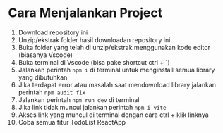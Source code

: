 # Cara Menjalankan Project

1. Download repository ini
2. Unzip/ekstrak folder hasil downloadan repository ini
3. Buka folder yang telah di unzip/ekstrak menggunakan kode editor (biasanya Vscode)
4. Buka terminal di Vscode (bisa pake shortcut ctrl + `)
5. Jalankan perintah `npm i` di terminal untuk menginstall semua library yang dibutuhkan
6. Jika terdapat error atau masalah saat mendownload library jalankan perintah `npm audit fix`
7. Jalankan perintah `npm run dev` di terminal
8. Jika link tidak muncul jalankan perintah `npm i vite`
9. Akses link yang muncul di terminal dengan cara ctrl + klik linknya
10. Coba semua fitur TodoList ReactApp

